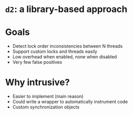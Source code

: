 <!SLIDE subsection>
# `d2`: a library-based approach


<!SLIDE bullets incremental>
# Goals

* Detect lock order inconsistencies between N threads
* Support custom locks and threads easily
* Low overhead when enabled, none when disabled
* Very few false positives


<!SLIDE bullets incremental skip>
# Why intrusive?

* Easier to implement (main reason)
* Could write a wrapper to automatically instrument code
* Custom synchronization objects
